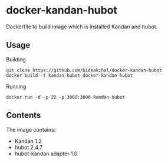 docker-kandan-hubot
===================
Dockerfile to build image which is installed Kandan and hubot.

## Usage

Building

```
git clone https://github.com/hideakihal/docker-kandan-hubot
docker build -t kandan-hubot docker-kandan-hubot
```

Running

```
docker run -d -p 22 -p 3000:3000 kandan-hubot
```

## Contents

The image contains:

- Kandan 1.2
- hubot 2.4.7
- hubot-kandan adapter 1.0
